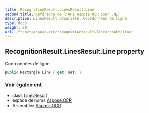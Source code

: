 ```yaml
---
title: RecognitionResult.LinesResult.Line
second_title: Référence de l'API Aspose.OCR pour .NET
description: LinesResult propriété. Coordonnées de ligne.
type: docs
weight: 20
url: /fr/net/aspose.ocr/recognitionresult.linesresult/line/
---
```

## RecognitionResult.LinesResult.Line property

Coordonnées de ligne.

```csharp
public Rectangle Line { get; set; }
```

### Voir également

* class [LinesResult](../)
* espace de noms [Aspose.OCR](../../recognitionresult.linesresult/)
* Assemblée [Aspose.OCR](../../../)


